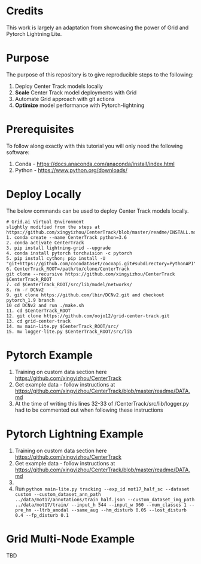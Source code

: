 # Credits
This work is largely an adaptation from showcasing the power of Grid and Pytorch Lightning Lite.

# Purpose
The purpose of this repository is to give reproducible steps to the following:
1. Deploy Center Track models locally
2. **Scale** Center Track model deployments with Grid
3. Automate Grid approach with git actions
4. **Optimize** model performance with Pytorch-lightning

# Prerequisites
To follow along exactly with this tutorial you will only need the following software:
1. Conda - https://docs.anaconda.com/anaconda/install/index.html
2. Python - https://www.python.org/downloads/

# Deploy Locally
The below commands can be used to deploy Center Track models locally.

```
# Grid.ai Virtual Environment
slightly modified from the steps at https://github.com/xingyizhou/CenterTrack/blob/master/readme/INSTALL.md
1. conda create --name CenterTrack python=3.6
2. conda activate CenterTrack
3. pip install lightning-grid --upgrade
4. conda install pytorch torchvision -c pytorch
5. pip install cython; pip install -U "git+https://github.com/cocodataset/cocoapi.git#subdirectory=PythonAPI"
6. CenterTrack_ROOT=/path/to/clone/CenterTrack
git clone --recursive https://github.com/xingyizhou/CenterTrack $CenterTrack_ROOT
7. cd $CenterTrack_ROOT/src/lib/model/networks/
8. rm -r DCNv2
9. git clone https://github.com/lbin/DCNv2.git and checkout pytorch_1.9 branch
10 cd DCNv2 and run ./make.sh
11. cd $CenterTrack_ROOT
12. git clone https://github.com/oojo12/grid-center-track.git
13. cd grid-center-track
14. mv main-lite.py $CenterTrack_ROOT/src/
15. mv logger-lite.py $CenterTrack_ROOT/src/lib
```

# Pytorch Example
1. Training on custom data section here https://github.com/xingyizhou/CenterTrack
2. Get example data - follow instructions at https://github.com/xingyizhou/CenterTrack/blob/master/readme/DATA.md
3. At the time of writing this lines 32-33 of /CenterTrack/src/lib/logger.py had to be commented out when following these instructions

# Pytorch Lightning Example
1. Training on custom data section here https://github.com/xingyizhou/CenterTrack
2. Get example data - follow instructions at https://github.com/xingyizhou/CenterTrack/blob/master/readme/DATA.md
3. 
4. Run `python main-lite.py tracking --exp_id mot17_half_sc --dataset custom --custom_dataset_ann_path ../data/mot17/annotations/train_half.json --custom_dataset_img_path ../data/mot17/train/ --input_h 544 --input_w 960 --num_classes 1 --pre_hm --ltrb_amodal --same_aug --hm_disturb 0.05 --lost_disturb 0.4 --fp_disturb 0.1`

# Grid Multi-Node Example
TBD

